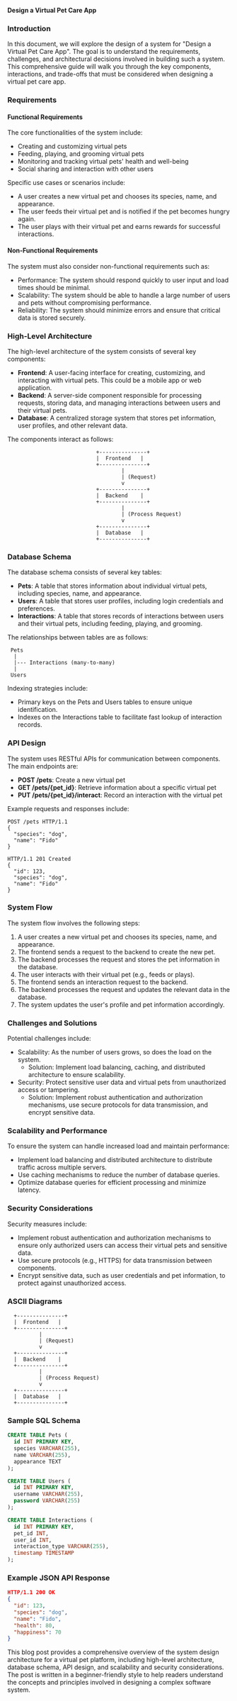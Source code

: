 **Design a Virtual Pet Care App**

### Introduction

In this document, we will explore the design of a system for "Design a Virtual Pet Care App". The goal is to understand the requirements, challenges, and architectural decisions involved in building such a system. This comprehensive guide will walk you through the key components, interactions, and trade-offs that must be considered when designing a virtual pet care app.

### Requirements

#### Functional Requirements

The core functionalities of the system include:

* Creating and customizing virtual pets
* Feeding, playing, and grooming virtual pets
* Monitoring and tracking virtual pets' health and well-being
* Social sharing and interaction with other users

Specific use cases or scenarios include:

* A user creates a new virtual pet and chooses its species, name, and appearance.
* The user feeds their virtual pet and is notified if the pet becomes hungry again.
* The user plays with their virtual pet and earns rewards for successful interactions.

#### Non-Functional Requirements

The system must also consider non-functional requirements such as:

* Performance: The system should respond quickly to user input and load times should be minimal.
* Scalability: The system should be able to handle a large number of users and pets without compromising performance.
* Reliability: The system should minimize errors and ensure that critical data is stored securely.

### High-Level Architecture

The high-level architecture of the system consists of several key components:

* **Frontend**: A user-facing interface for creating, customizing, and interacting with virtual pets. This could be a mobile app or web application.
* **Backend**: A server-side component responsible for processing requests, storing data, and managing interactions between users and their virtual pets.
* **Database**: A centralized storage system that stores pet information, user profiles, and other relevant data.

The components interact as follows:

```
                            +---------------+
                            |  Frontend   |
                            +---------------+
                                    |
                                    | (Request)
                                    v
                            +---------------+
                            |  Backend    |
                            +---------------+
                                    |
                                    | (Process Request)
                                    v
                            +---------------+
                            |  Database   |
                            +---------------+
```

### Database Schema

The database schema consists of several key tables:

* **Pets**: A table that stores information about individual virtual pets, including species, name, and appearance.
* **Users**: A table that stores user profiles, including login credentials and preferences.
* **Interactions**: A table that stores records of interactions between users and their virtual pets, including feeding, playing, and grooming.

The relationships between tables are as follows:

```
 Pets
  |
  |--- Interactions (many-to-many)
  |
 Users
```

Indexing strategies include:

* Primary keys on the Pets and Users tables to ensure unique identification.
* Indexes on the Interactions table to facilitate fast lookup of interaction records.

### API Design

The system uses RESTful APIs for communication between components. The main endpoints are:

* **POST /pets**: Create a new virtual pet
* **GET /pets/{pet_id}**: Retrieve information about a specific virtual pet
* **PUT /pets/{pet_id}/interact**: Record an interaction with the virtual pet

Example requests and responses include:

```
POST /pets HTTP/1.1
{
  "species": "dog",
  "name": "Fido"
}

HTTP/1.1 201 Created
{
  "id": 123,
  "species": "dog",
  "name": "Fido"
}
```

### System Flow

The system flow involves the following steps:

1. A user creates a new virtual pet and chooses its species, name, and appearance.
2. The frontend sends a request to the backend to create the new pet.
3. The backend processes the request and stores the pet information in the database.
4. The user interacts with their virtual pet (e.g., feeds or plays).
5. The frontend sends an interaction request to the backend.
6. The backend processes the request and updates the relevant data in the database.
7. The system updates the user's profile and pet information accordingly.

### Challenges and Solutions

Potential challenges include:

* Scalability: As the number of users grows, so does the load on the system.
	+ Solution: Implement load balancing, caching, and distributed architecture to ensure scalability.
* Security: Protect sensitive user data and virtual pets from unauthorized access or tampering.
	+ Solution: Implement robust authentication and authorization mechanisms, use secure protocols for data transmission, and encrypt sensitive data.

### Scalability and Performance

To ensure the system can handle increased load and maintain performance:

* Implement load balancing and distributed architecture to distribute traffic across multiple servers.
* Use caching mechanisms to reduce the number of database queries.
* Optimize database queries for efficient processing and minimize latency.

### Security Considerations

Security measures include:

* Implement robust authentication and authorization mechanisms to ensure only authorized users can access their virtual pets and sensitive data.
* Use secure protocols (e.g., HTTPS) for data transmission between components.
* Encrypt sensitive data, such as user credentials and pet information, to protect against unauthorized access.

### ASCII Diagrams

```
  +---------------+
  |  Frontend   |
  +---------------+
          |
          | (Request)
          v
  +---------------+
  |  Backend    |
  +---------------+
          |
          | (Process Request)
          v
  +---------------+
  |  Database   |
  +---------------+
```

### Sample SQL Schema

```sql
CREATE TABLE Pets (
  id INT PRIMARY KEY,
  species VARCHAR(255),
  name VARCHAR(255),
  appearance TEXT
);

CREATE TABLE Users (
  id INT PRIMARY KEY,
  username VARCHAR(255),
  password VARCHAR(255)
);

CREATE TABLE Interactions (
  id INT PRIMARY KEY,
  pet_id INT,
  user_id INT,
  interaction_type VARCHAR(255),
  timestamp TIMESTAMP
);
```

### Example JSON API Response

```json
HTTP/1.1 200 OK
{
  "id": 123,
  "species": "dog",
  "name": "Fido",
  "health": 80,
  "happiness": 70
}
```

This blog post provides a comprehensive overview of the system design architecture for a virtual pet platform, including high-level architecture, database schema, API design, and scalability and security considerations. The post is written in a beginner-friendly style to help readers understand the concepts and principles involved in designing a complex software system.